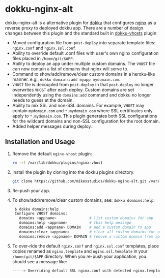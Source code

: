 dokku-nginx-alt
==============

dokku-nginx-alt is a alternative plugin for [dokku][1] that configures [nginx][2]
as a reverse proxy to deployed dokku app. There are a number of design changes
between this plugin and the standard built in [dokku-vhosts][3] plugin:

- Moved configuration file from `post-deploy` into separate template files:
  `nginx.conf` and `nginx.ssl.conf`.
- Ability to override default .conf files with user's own nginx configuration
  files placed in `/home/git/$APP`.
- Ability to deploy an app under multiple custom domains. The `VHOST` file can 
  now contain a list of domains that nginx will serve to.
- Command to show/add/remove/clear custom domains in a heroku-like manner. e.g., 
  `dokku domains:add myapp mydomain.com`. 
- `VHOST` file is decoupled from `post-deploy` in that `post-deploy` no longer
  overwrites `VHOST` after each deploy. Custom domains are set independently
  using the `domains:add` command and dokku no longer needs to guess at the 
  domain.
- Ability to mix SSL and non-SSL domains. For example, `VHOST` may contain
  `mydomain.com` and `*.mydomain.com` where SSL certificates only apply to
  `*.mydomain.com`. This plugin generates both SSL configurations for the
  wildcard domains and non-SSL configuration for the root domain.
- Added helper messages during deploy.

[1]: https://github.com/progrium/dokku
[2]: http://nginx.org
[3]: https://github.com/progrium/dokku/tree/master/plugins/nginx-vhosts

Installation and Usage
----------------------

1. Remove the default `nginx-vhost` plugin:
   ```sh
   rm -rf /var/lib/dokku/plugins/nginx-vhost
   ```
   
2. Install the plugin by cloning into the dokku plugins directory:
    ```sh
    git clone https://github.com/mikexstudios/dokku-nginx-alt.git /var/lib/dokku/plugins/dokku-nginx-alt
    ```
3. Re-push your app.
4. To show/add/remove/clear custom domains, see: `dokku domains:help`:

   ```sh
    $ dokku domains:help
    Configure VHOST domains:
      domains <appname>               # list custom domains for app
      domains:help <appname>          # this help message
      domains:add <appname> DOMAIN    # add a custom domain to app
      domains:clear <appname>         # clear all custom domains for app
      domains:remove <appname> DOMAIN # remove a custom domain from app
   ```
   
5. To over-ride the default `nginx.conf` and `nginx.ssl.conf` templates, place 
   copies renamed as `nginx.template` and `nginx.ssl.template` in your
   `/home/git/$APP` directory. When you re-push your application, you should see
   a message like:

   ```sh
   -----> Overriding default SSL nginx.conf with detected nginx.template...
   ```
